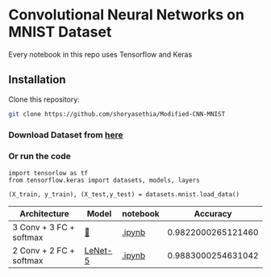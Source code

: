 # Convolutional Neural Networks on MNIST Dataset
Every notebook in this repo uses Tensorflow and Keras

## Installation

Clone this repository:

```bash
git clone https://github.com/shoryasethia/Modified-CNN-MNIST
```

### Download Dataset from [here](https://www.tensorflow.org/datasets/catalog/mnist)

### Or run the code
```
import tensorlow as tf
from tensorflow.keras import datasets, models, layers

(X_train, y_train), (X_test,y_test) = datasets.mnist.load_data()
```
Architecture | Model      | notebook | Accuracy | 
|------------|-----|-------------|---------------|
| 3 Conv + 3 FC + softmax   | [🔗](https://github.com/shoryasethia/Modified-CNN-MNIST/blob/main/MNIST-numbers-cnn.h5) | [.ipynb](https://github.com/shoryasethia/Modified-CNN-MNIST/blob/main/tensorflow-mnist-cnn.ipynb)    | 0.9822000265121460 |
| 2 Conv + 2 FC + softmax | [LeNet-5](https://github.com/shoryasethia/Modified-CNN-MNIST/blob/main/LeNet-DigitRecognition.h5)  | [.ipynb](https://github.com/shoryasethia/Modified-CNN-MNIST/blob/main/LeNet-5-digit.ipynb) | 0.9883000254631042 |


